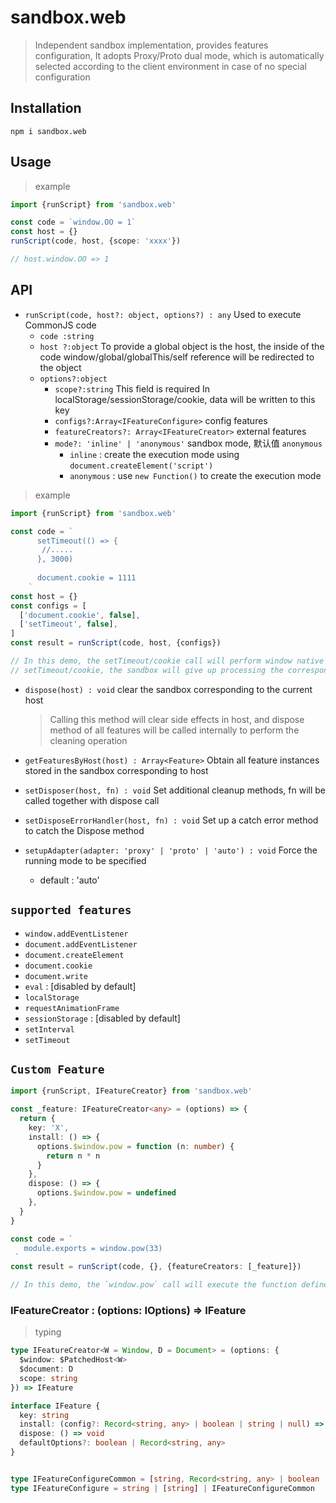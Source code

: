 # sandbox.web

> Independent sandbox implementation, provides features configuration,
> It adopts Proxy/Proto dual mode, which is automatically selected according to the client environment in case of no special configuration

## Installation

```shell
npm i sandbox.web
```

## Usage

> example

```typescript
import {runScript} from 'sandbox.web'

const code = `window.OO = 1`
const host = {}
runScript(code, host, {scope: 'xxxx'})

// host.window.OO => 1
```

## API

- `runScript(code, host?: object, options?) : any` Used to execute CommonJS code
  - `code :string`
  - `host ?:object` To provide a global object is the host, the inside of the code window/global/globalThis/self reference will be redirected to the object
  - `options?:object`
    - `scope?:string` This field is required
      In localStorage/sessionStorage/cookie, data will be written to this key
    - `configs?:Array<IFeatureConfigure>` config features
    - `featureCreators?: Array<IFeatureCreator>` external features
    - `mode?: 'inline' | 'anonymous'`  sandbox mode, 默认值 `anonymous`
      - `inline` : create the execution mode using `document.createElement('script')`
      - `anonymous` : use `new Function()` to create the execution mode

> example

```typescript
import {runScript} from 'sandbox.web'

const code = `
      setTimeout(() => {
       //.....
      }, 3000)
      
      document.cookie = 1111
    `
const host = {}
const configs = [
  ['document.cookie', false],
  ['setTimeout', false],
]
const result = runScript(code, host, {configs})

// In this demo, the setTimeout/cookie call will perform window native
// setTimeout/cookie, the sandbox will give up processing the corresponding feature
```

- `dispose(host) : void` clear the sandbox corresponding to the current host

  > Calling this method will clear side effects in host, and dispose method of all features will be called internally to perform the cleaning operation

- `getFeaturesByHost(host) : Array<Feature>` Obtain all feature instances stored in the sandbox corresponding to host

- `setDisposer(host, fn) : void` Set additional cleanup methods, fn will be called together with dispose call

- `setDisposeErrorHandler(host, fn) : void` Set up a catch error method to catch the Dispose method

- `setupAdapter(adapter: 'proxy' | 'proto' | 'auto') : void` Force the running mode to be specified
  - default : 'auto'

## `supported features`

- `window.addEventListener`
- `document.addEventListener`
- `document.createElement`
- `document.cookie`
- `document.write`
- `eval` : [disabled by default]
- `localStorage`
- `requestAnimationFrame`
- `sessionStorage` : [disabled by default]
- `setInterval`
- `setTimeout`

## `Custom Feature`

```typescript
import {runScript, IFeatureCreator} from 'sandbox.web'

const _feature: IFeatureCreator<any> = (options) => {
  return {
    key: 'X',
    install: () => {
      options.$window.pow = function (n: number) {
        return n * n
      }
    },
    dispose: () => {
      options.$window.pow = undefined
    },
  }
}

const code = `
   module.exports = window.pow(33)
 `
const result = runScript(code, {}, {featureCreators: [_feature]})

// In this demo, the `window.pow` call will execute the function defined in `_feature`
```

### IFeatureCreator : (options: IOptions) => IFeature

> typing

```typescript
type IFeatureCreator<W = Window, D = Document> = (options: {
  $window: $PatchedHost<W>
  $document: D
  scope: string
}) => IFeature

interface IFeature {
  key: string
  install: (config?: Record<string, any> | boolean | string | null) => any
  dispose: () => void
  defaultOptions?: boolean | Record<string, any>
}


type IFeatureConfigureCommon = [string, Record<string, any> | boolean | string | null]
type IFeatureConfigure = string | [string] | IFeatureConfigureCommon
```
